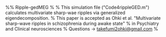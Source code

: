 %% Ripple-gedMEG
%
% This simulation file ("Code4rippleGED.m") calculates multivariate sharp-wae ripples via generalized eigendecomposition.
% This paper is accepted as Ohki et al. "Multivariate sharp-wave ripples in schizophrenia during awake state"
% in Psychiatry and Clinical neurosciences
% Questions -> takefumi2ohki@gmail.com
%
